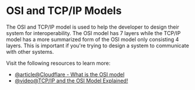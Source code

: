 # OSI and TCP/IP Models

The OSI and TCP/IP model is used to help the developer to design their system for interoperability. The OSI model has 7 layers while the TCP/IP model has a more summarized form of the OSI model only consisting 4 layers. This is important if you're trying to design a system to communicate with other systems.

Visit the following resources to learn more:

- [@article@Cloudflare - What is the OSI model](https://www.cloudflare.com/learning/ddos/glossary/open-systems-interconnection-model-osi/)
- [@video@TCP/IP and the OSI Model Explained!](https://www.youtube.com/watch?v=e5DEVa9eSN0)